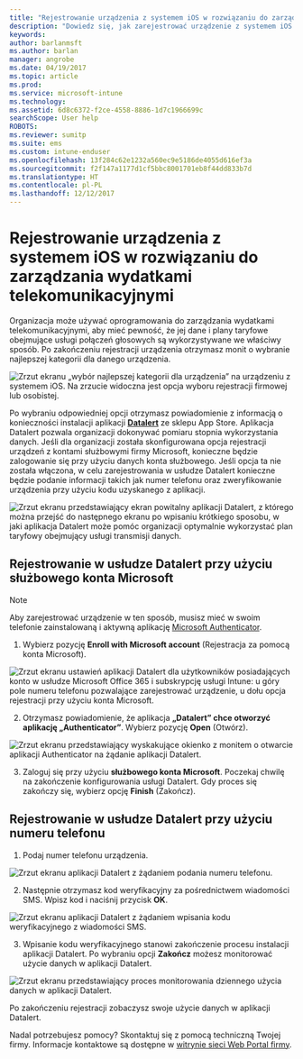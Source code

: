 ```yaml
---
title: "Rejestrowanie urządzenia z systemem iOS w rozwiązaniu do zarządzania wydatkami telekomunikacyjnymi za pomocą usługi Intune"
description: "Dowiedz się, jak zarejestrować urządzenie z systemem iOS w rozwiązaniu do zarządzania wydatkami telekomunikacyjnymi."
keywords: 
author: barlanmsft
ms.author: barlan
manager: angrobe
ms.date: 04/19/2017
ms.topic: article
ms.prod: 
ms.service: microsoft-intune
ms.technology: 
ms.assetid: 6d8c6372-f2ce-4558-8886-1d7c1966699c
searchScope: User help
ROBOTS: 
ms.reviewer: sumitp
ms.suite: ems
ms.custom: intune-enduser
ms.openlocfilehash: 13f284c62e1232a560ec9e5186de4055d616ef3a
ms.sourcegitcommit: f2f147a1177d1cf5bbc8001701eb8f44dd833b7d
ms.translationtype: HT
ms.contentlocale: pl-PL
ms.lasthandoff: 12/12/2017
---
```

# <a name="enroll-your-ios-device-in-telecom-expense-management"></a>Rejestrowanie urządzenia z systemem iOS w rozwiązaniu do zarządzania wydatkami telekomunikacyjnymi

Organizacja może używać oprogramowania do zarządzania wydatkami telekomunikacyjnymi, aby mieć pewność, że jej dane i plany taryfowe obejmujące usługi połączeń głosowych są wykorzystywane we właściwy sposób. Po zakończeniu rejestracji urządzenia otrzymasz monit o wybranie najlepszej kategorii dla danego urządzenia.

  ![Zrzut ekranu „wybór najlepszej kategorii dla urządzenia” na urządzeniu z systemem iOS. Na zrzucie widoczna jest opcja wyboru rejestracji firmowej lub osobistej.](./media/ios-enroll-10-tem-select-best-category.png)

Po wybraniu odpowiedniej opcji otrzymasz powiadomienie z informacją o konieczności instalacji aplikacji [__Datalert__](https://itunes.apple.com/app/datalert/id771029268?mt=8) ze sklepu App Store. Aplikacja Datalert pozwala organizacji dokonywać pomiaru stopnia wykorzystania danych. Jeśli dla organizacji została skonfigurowana opcja rejestracji urządzeń z kontami służbowymi firmy Microsoft, konieczne będzie zalogowanie się przy użyciu danych konta służbowego. Jeśli opcja ta nie została włączona, w celu zarejestrowania w usłudze Datalert konieczne będzie podanie informacji takich jak numer telefonu oraz zweryfikowanie urządzenia przy użyciu kodu uzyskanego z aplikacji.

  ![Zrzut ekranu przedstawiający ekran powitalny aplikacji Datalert, z którego można przejść do następnego ekranu po wpisaniu krótkiego sposobu, w jaki aplikacja Datalert może pomóc organizacji optymalnie wykorzystać plan taryfowy obejmujący usługi transmisji danych.](./media/ios-enroll-11-tem-datalert-setup.png)

## <a name="enroll-into-datalert-using-your-microsoft-work-or-school-account"></a>Rejestrowanie w usłudze Datalert przy użyciu służbowego konta Microsoft

> [!NOTE]
> Aby zarejestrować urządzenie w ten sposób, musisz mieć w swoim telefonie zainstalowaną i aktywną aplikację [Microsoft Authenticator](https://docs.microsoft.com/azure/multi-factor-authentication/end-user/microsoft-authenticator-app-how-to).

1. Wybierz pozycję __Enroll with Microsoft account__ (Rejestracja za pomocą konta Microsoft).

  ![Zrzut ekranu ustawień aplikacji Datalert dla użytkowników posiadających konto w usłudze Microsoft Office 365 i subskrypcję usługi Intune: u góry pole numeru telefonu pozwalające zarejestrować urządzenie, u dołu opcja rejestracji przy użyciu konta Microsoft.](./media/ios-enroll-11a-tem-datalert-enroll-msft-account.png)

2. Otrzymasz powiadomienie, że aplikacja __„Datalert” chce otworzyć aplikację „Authenticator”__. Wybierz pozycję __Open__ (Otwórz).

  ![Zrzut ekranu przedstawiający wyskakujące okienko z monitem o otwarcie aplikacji Authenticator na żądanie aplikacji Datalert.](./media/ios-enroll-11b-tem-datalert-open-authenticator.png)

3. Zaloguj się przy użyciu __służbowego konta Microsoft__. Poczekaj chwilę na zakończenie konfigurowania usługi Datalert. Gdy proces się zakończy się, wybierz opcję __Finish__ (Zakończ).

## <a name="enroll-into-datalert-using-your-phone-number"></a>Rejestrowanie w usłudze Datalert przy użyciu numeru telefonu

1. Podaj numer telefonu urządzenia.

  ![Zrzut ekranu aplikacji Datalert z żądaniem podania numeru telefonu.](./media/ios-enroll-12-tem-datalert-phone-number.png)

2. Następnie otrzymasz kod weryfikacyjny za pośrednictwem wiadomości SMS. Wpisz kod i naciśnij przycisk __OK__.

  ![Zrzut ekranu aplikacji Datalert z żądaniem wpisania kodu weryfikacyjnego z wiadomości SMS.](./media/ios-enroll-13-tem-datalert-sms.png)

3. Wpisanie kodu weryfikacyjnego stanowi zakończenie procesu instalacji aplikacji Datalert. Po wybraniu opcji __Zakończ__ możesz monitorować użycie danych w aplikacji Datalert.

  ![Zrzut ekranu przedstawiający proces monitorowania dziennego użycia danych w aplikacji Datalert.](./media/ios-enroll-14-tem-datalert-monitoring-active.png)

Po zakończeniu rejestracji zobaczysz swoje użycie danych w aplikacji Datalert.

Nadal potrzebujesz pomocy? Skontaktuj się z pomocą techniczną Twojej firmy. Informacje kontaktowe są dostępne w [witrynie sieci Web Portal firmy](https://portal.manage.microsoft.com#HelpDeskDialog).
